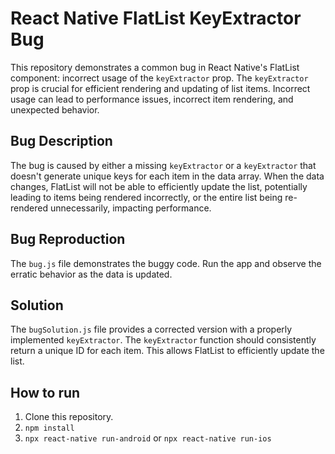 # React Native FlatList KeyExtractor Bug

This repository demonstrates a common bug in React Native's FlatList component: incorrect usage of the `keyExtractor` prop.  The `keyExtractor` prop is crucial for efficient rendering and updating of list items.  Incorrect usage can lead to performance issues, incorrect item rendering, and unexpected behavior.

## Bug Description

The bug is caused by either a missing `keyExtractor` or a `keyExtractor` that doesn't generate unique keys for each item in the data array. When the data changes, FlatList will not be able to efficiently update the list, potentially leading to items being rendered incorrectly, or the entire list being re-rendered unnecessarily, impacting performance.

## Bug Reproduction

The `bug.js` file demonstrates the buggy code.  Run the app and observe the erratic behavior as the data is updated.

## Solution

The `bugSolution.js` file provides a corrected version with a properly implemented `keyExtractor`. The `keyExtractor` function should consistently return a unique ID for each item.  This allows FlatList to efficiently update the list. 

## How to run

1. Clone this repository.
2. `npm install`
3. `npx react-native run-android` or `npx react-native run-ios`
